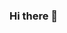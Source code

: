 ### Hi there 👋

<!--
**suecmorin/suecmorin** is a ✨ _special_ ✨ repository because its `README.md` (this file) appears on your GitHub profile.

Here are some ideas to get you started:

- 🔭 I’m currently: learning stack coding.

- 📫 How to reach me: suecmorin@gmail.com
-->
